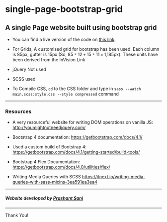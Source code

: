 # single-page-bootstrap-grid
## A single Page website built using bootstrap grid 

- You can find a live version of the code on [this link](https://prashantsani.github.io/single-page-bootstrap-grid/index.html).

- For Grids, A customised grid for bootstrap has been used. Each column is 85px, gutter is 15px (So, 85 `*` 12 `+` 15 `*` 11 `=` 1,185px). These units have been derived from the InVision Link

- jQuery Not used

- SCSS used

- To Compile CSS, `cd` to the CSS folder and type in `sass --watch main.scss:style.css --style compressed` command 


--- 

### Resources 
- A very resourceful website for writing DOM operations on vanilla JS: http://youmightnotneedjquery.com/

- Bootstrap 4 documentation: https://getbootstrap.com/docs/4.1/

- Used a custom build of Bootstrap 4: https://getbootstrap.com/docs/4.1/getting-started/build-tools/

- Bootstrap 4 Flex Documentation: https://getbootstrap.com/docs/4.0/utilities/flex/

- Writing Media Queries with SCSS https://itnext.io/writing-media-queries-with-sass-mixins-3ea591ea3ea4

---

##### Website developed by [Prashant Sani](https://prashantsani.com)

---
Thank You!